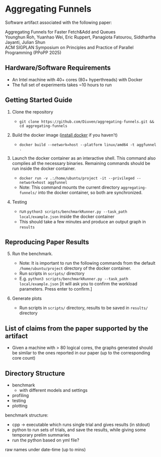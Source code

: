 
# Aggregating Funnels

Software artifact associated with the following paper:

Aggregating Funnels for Faster Fetch&Add and Queues\
Younghun Roh, Yuanhao Wei, Eric Ruppert, Panagiota Fatourou, Siddhartha Jayanti, Julian Shun \
ACM SIGPLAN Symposium on Principles and Practice of Parallel Programming (PPoPP 2025)

## Hardware/Software Requirements

- An Intel machine with 40+ cores (80+ hyperthreads) with Docker
- The full set of experiments takes ~10 hours to run

## Getting Started Guide

1. Clone the repository

   - `git clone https://github.com/Diuven/aggregating-funnels.git && cd aggregating-funnels`

2. Build the docker image ([install docker](https://docs.docker.com/engine/install/) if you haven't)

   - `docker build --network=host --platform linux/amd64 -t aggfunnel .`

3. Launch the docker container as an interactive shell. This command also complies all the necessary binaries. Remaining commands should be run inside the docker container. 

   - `docker run -v .:/home/ubuntu/project -it --privileged --network=host aggfunnel`
   - Note: This command mounts the current directory `aggregating-funnels/` into the docker container, so both are synchronized.

4. Testing
   - run `python3 scripts/benchmarkRunner.py --task_path local/example.json` inside the docker container
   - This should take a few minutes and produce an output graph in `results`

## Reproducing Paper Results 

5. Run the benchmark. 
   - Note: It is important to run the following commands from the default `/home/ubuntu/project` directory of the docker container.
   - Run scripts in `scripts/` directory
   - E.g. `python3 scripts/benchmarkRunner.py --task_path local/example.json`    [it will ask you to confirm the workload parameters. Press enter to confirm.]

6. Generate plots

   - Run scripts in `scripts/` directory, results to be saved in `results/` directory

## List of claims from the paper supported by the artifact

-   Given a machine with > 80 logical cores, the graphs generated should be similar to the ones reported in our paper (up to the corresponding core count)

## Directory Structure

- benchmark
  - with different models and settings
- profiling
- testing
- plotting

benchmark structure:

- cpp -> executable which runs single trial and gives results (in stdout)
- python to run sets of trials, and save the results, while giving some temporary prelim summaries
- run the python based on yml file?

raw names under date-time (up to mins)